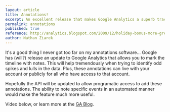 ```yaml
---
layout: article
title: Annotations!
excerpt: An excellent release that makes Google Analytics a superb tracking tool.
permalink: annotations
published: true
reference: http://analytics.blogspot.com/2009/12/holiday-bonus-more-great-features.html
author: Nathan Ziarek
---
```


It's a good thing I never got too far on my annotations software... Google has (will?) release an update to Google Analytics that allows you to mark the timeline with notes. This will help tremendously when trying to identify odd spikes and lulls in the data. Plus, these annotations can live with your account or publicly for all who have access to that account.

Hopefully the API will be updated to allow programatic access to add these annotations. The ability to note specific events in an automated manner would make the feature much more useful.

Video below, or learn more at the [GA Blog][0].

[0]: http://analytics.blogspot.com/2009/12/holiday-bonus-more-great-features.html

